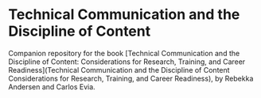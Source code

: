 # Technical Communication and the Discipline of Content


Companion repository for the book [Technical Communication and the Discipline of Content: Considerations for Research, Training, and Career Readiness](Technical Communication and the Discipline of Content Considerations for Research, Training, and Career Readiness), by Rebekka Andersen and Carlos Evia.
